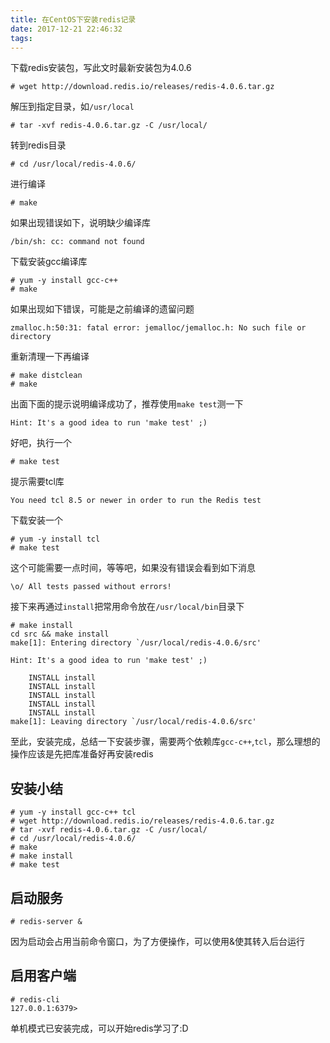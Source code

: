 ```yaml
---
title: 在CentOS下安装redis记录
date: 2017-12-21 22:46:32
tags:
---
```

下载redis安装包，写此文时最新安装包为4.0.6
```
# wget http://download.redis.io/releases/redis-4.0.6.tar.gz
```
解压到指定目录，如`/usr/local`
```
# tar -xvf redis-4.0.6.tar.gz -C /usr/local/
```
转到redis目录
```
# cd /usr/local/redis-4.0.6/
```
进行编译
```
# make
```
如果出现错误如下，说明缺少编译库
```
/bin/sh: cc: command not found
```
下载安装gcc编译库
```
# yum -y install gcc-c++
# make
```
如果出现如下错误，可能是之前编译的遗留问题
```
zmalloc.h:50:31: fatal error: jemalloc/jemalloc.h: No such file or directory
```
重新清理一下再编译
```
# make distclean
# make
```
出面下面的提示说明编译成功了，推荐使用`make test`测一下
```
Hint: It's a good idea to run 'make test' ;)
```
好吧，执行一个
```
# make test
```
提示需要tcl库
```
You need tcl 8.5 or newer in order to run the Redis test
```
下载安装一个
```
# yum -y install tcl
# make test
```
这个可能需要一点时间，等等吧，如果没有错误会看到如下消息
```
\o/ All tests passed without errors!
```

接下来再通过`install`把常用命令放在`/usr/local/bin`目录下
```
# make install
cd src && make install
make[1]: Entering directory `/usr/local/redis-4.0.6/src'

Hint: It's a good idea to run 'make test' ;)

    INSTALL install
    INSTALL install
    INSTALL install
    INSTALL install
    INSTALL install
make[1]: Leaving directory `/usr/local/redis-4.0.6/src'
```
至此，安装完成，总结一下安装步骤，需要两个依赖库`gcc-c++`,`tcl`，那么理想的操作应该是先把库准备好再安装redis

## 安装小结
```
# yum -y install gcc-c++ tcl
# wget http://download.redis.io/releases/redis-4.0.6.tar.gz
# tar -xvf redis-4.0.6.tar.gz -C /usr/local/
# cd /usr/local/redis-4.0.6/
# make
# make install
# make test
```

## 启动服务
```
# redis-server &
```
因为启动会占用当前命令窗口，为了方便操作，可以使用&使其转入后台运行

## 启用客户端
```
# redis-cli
127.0.0.1:6379> 
```
单机模式已安装完成，可以开始redis学习了:D
